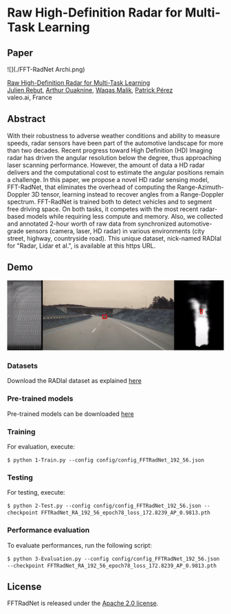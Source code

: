 # Raw High-Definition Radar for Multi-Task Learning

## Paper
![](./FFT-RadNet Archi.png)

[Raw High-Definition Radar for Multi-Task Learning](https://arxiv.org/pdf/2112.10646)  
 [Julien Rebut](https://www.linkedin.com/in/julien-rebut-9803887b),  [Arthur Ouaknine](https://arthurouaknine.github.io/), [Waqas Malik](https://www.linkedin.com/in/waqas-malik-2070012b/), [Patrick Pérez](https://ptrckprz.github.io/)  
valeo.ai, France  

## Abstract
With their robustness to adverse weather conditions and ability to measure speeds, radar sensors have been part of the automotive landscape for more than two decades. Recent progress toward High Definition (HD) Imaging radar has driven the angular resolution below the degree, thus approaching laser scanning performance. However, the amount of data a HD radar delivers and the computational cost to estimate the angular positions remain a challenge. In this paper, we propose a novel HD radar sensing model, FFT-RadNet, that eliminates the overhead of computing the Range-Azimuth-Doppler 3D tensor, learning instead to recover angles from a Range-Doppler spectrum. FFT-RadNet is trained both to detect vehicles and to segment free driving space. On both tasks, it competes with the most recent radar-based models while requiring less compute and memory. Also, we collected and annotated 2-hour worth of raw data from synchronized automotive-grade sensors (camera, laser, HD radar) in various environments (city street, highway, countryside road). This unique dataset, nick-named RADIal for "Radar, Lidar et al.", is available at this https URL.

## Demo
[![](./FFTRadNet.png)](https://www.youtube.com/watch?v=t9WNLUiWDFE "")


### Datasets
Download the RADIal dataset as explained [here](https://github.com/valeoai/RADIal)

### Pre-trained models
Pre-trained models can be downloaded [here](https://www.dropbox.com/s/fnk92jmvd57ijwp/FFTRadNet_RA_192_56_epoch78_loss_172.8239_AP_0.9813.zip)


### Training
For evaluation, execute:
```
$ python 1-Train.py --config config/config_FFTRadNet_192_56.json
```

### Testing
For testing, execute:
```
$ python 2-Test.py --config config/config_FFTRadNet_192_56.json --checkpoint FFTRadNet_RA_192_56_epoch78_loss_172.8239_AP_0.9813.pth
```

### Performance evaluation
To evaluate performances, run the following script:
```
$ python 3-Evaluation.py --config config/config_FFTRadNet_192_56.json --checkpoint FFTRadNet_RA_192_56_epoch78_loss_172.8239_AP_0.9813.pth
```

## License
FFTRadNet is released under the [Apache 2.0 license](./LICENSE).

